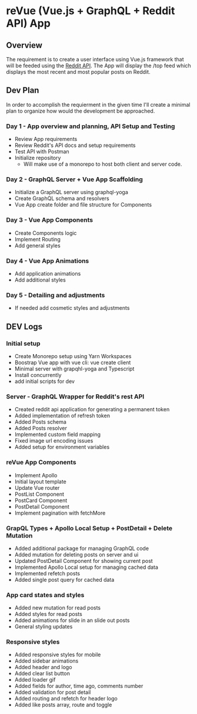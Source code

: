 # reVue (Vue.js + GraphQL + Reddit API) App

## Overview

The requirement is to create a user interface using Vue.js framework that will be feeded using the [Reddit API](http://www.reddit.com/dev/api). The App will display the /top feed which displays the most recent and most popular posts on Reddit.

## Dev Plan

In order to accomplish the requierment in the given time I'll create a minimal plan to organize how would the development be approached.

### Day 1 - App overview and planning, API Setup and Testing

- Review App requirements
- Review Reddit's API docs and setup requirements
- Test API with Postman
- Initialize repository
  - Will make use of a monorepo to host both client and server code.

### Day 2 - GraphQL Server + Vue App Scaffolding

- Initialize a GraphQL server using graphql-yoga
- Create GraphQL schema and resolvers
- Vue App create folder and file structure for Components

### Day 3 - Vue App Components

- Create Components logic
- Implement Routing
- Add general styles

### Day 4 - Vue App Animations

- Add application animations
- Add additional styles

### Day 5 - Detailing and adjustments

- If needed add cosmetic styles and adjustments

## DEV Logs

### Initial setup

- Create Monorepo setup using Yarn Workspaces
- Boostrap Vue app with vue cli: vue create client
- Minimal server with grapqhl-yoga and Typescript
- Install concurrently
- add initial scripts for dev

### Server - GraphQL Wrapper for Reddit's rest API

- Created reddit api application for generating a permanent token
- Added implementation of refresh token
- Added Posts schema
- Added Posts resolver
- Implemented custom field mapping
- Fixed image url encoding issues
- Added setup for environment variables

### reVue App Components

- Implement Apollo
- Initial layout template
- Update Vue router
- PostList Component
- PostCard Component
- PostDetail Component
- Implement pagination with fetchMore

### GrapQL Types + Apollo Local Setup + PostDetail + Delete Mutation

- Added additional package for managing GraphQL code
- Added mutation for deleting posts on server and ui
- Updated PostDetail Component for showing current post
- Implemented Apollo Local setup for managing cached data
- Implemented refetch posts
- Added single post query for cached data

### App card states and styles

- Added new mutation for read posts
- Added styles for read posts
- Added animations for slide in an slide out posts
- General styling updates

### Responsive styles

- Added responsive styles for mobile
- Added sidebar animations
- Added header and logo
- Added clear list button
- Added loader gif
- Added fields for author, time ago, comments number
- Added validation for post detail
- Added routing and refetch for header logo
- Added like posts array, route and toggle
